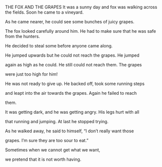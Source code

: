 


THE FOX AND THE GRAPES
It was a sunny day and fox was walking across the fields. Soon he came
to a vineyard.

As he came nearer, he could see some bunches of juicy grapes.

The fox looked carefully around him. He had to make sure that he was
safe from the hunters.

He decided to steal some before anyone came along.

He jumped upwards but he could not reach the grapes. He jumped

again as high as he could. He still could not reach them. The grapes

were just too high for him!

He was not ready to give up. He backed off, took some running steps

and leapt into the air towards the grapes. Again he failed to reach

them.

It was getting dark, and he was getting angry. His legs hurt with all

that running and jumping. At last he stopped trying.

As he walked away, he said to himself, “I don’t really want those

grapes. I’m sure they are too sour to eat.”

Sometimes when we cannot get what we want,

we pretend that it is not worth having.


